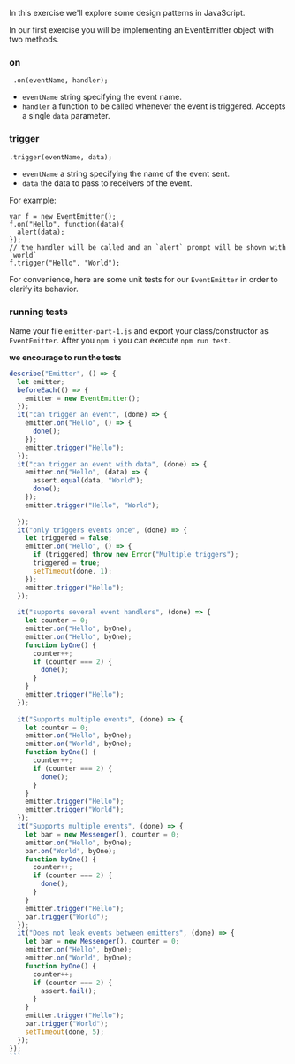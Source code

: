 In this exercise we'll explore some design patterns in JavaScript.

In our first exercise you will be implementing an EventEmitter object with two methods.

### on

     .on(eventName, handler);
     
 - `eventName` string specifying the event name.
 - `handler` a function to be called whenever the event is triggered. Accepts a single `data` parameter.

### trigger

    .trigger(eventName, data);
    
 - `eventName` a string specifying the name of the event sent.
 - `data` the data to pass to receivers of the event.

For example:

    var f = new EventEmitter();
    f.on("Hello", function(data){
      alert(data);
    });
    // the handler will be called and an `alert` prompt will be shown with `world`
    f.trigger("Hello", "World"); 
    
For convenience, here are some unit tests for our `EventEmitter` in order to clarify its behavior.

### running tests
Name your file `emitter-part-1.js` and export your class/constructor as `EventEmitter`. After you `npm i` you can execute `npm run test`.

**we __encourage__ to run the tests**

````js
describe("Emitter", () => {
  let emitter;
  beforeEach(() => {
    emitter = new EventEmitter();
  });
  it("can trigger an event", (done) => {        
    emitter.on("Hello", () => {
      done();
    });
    emitter.trigger("Hello");
  });
  it("can trigger an event with data", (done) => {
    emitter.on("Hello", (data) => {
      assert.equal(data, "World");
      done();
    });
    emitter.trigger("Hello", "World");
    
  });
  it("only triggers events once", (done) => {
    let triggered = false;
    emitter.on("Hello", () => {
      if (triggered) throw new Error("Multiple triggers");
      triggered = true;
      setTimeout(done, 1);
    });
    emitter.trigger("Hello");
  });
  
  it("supports several event handlers", (done) => {
    let counter = 0;
    emitter.on("Hello", byOne);
    emitter.on("Hello", byOne);
    function byOne() {
      counter++;
      if (counter === 2) {
        done();
      }
    }
    emitter.trigger("Hello");
  });
  
  it("Supports multiple events", (done) => {
    let counter = 0;
    emitter.on("Hello", byOne);
    emitter.on("World", byOne);
    function byOne() {
      counter++;
      if (counter === 2) {
        done();
      }
    }
    emitter.trigger("Hello");
    emitter.trigger("World");
  });
  it("Supports multiple events", (done) => {
    let bar = new Messenger(), counter = 0;
    emitter.on("Hello", byOne);
    bar.on("World", byOne);
    function byOne() {
      counter++;
      if (counter === 2) {
        done();
      }
    }
    emitter.trigger("Hello");
    bar.trigger("World");
  });
  it("Does not leak events between emitters", (done) => {
    let bar = new Messenger(), counter = 0;
    emitter.on("Hello", byOne);
    emitter.on("World", byOne);
    function byOne() {
      counter++;
      if (counter === 2) {
        assert.fail();
      }
    }
    emitter.trigger("Hello");
    bar.trigger("World");
    setTimeout(done, 5);
  });
});
```
